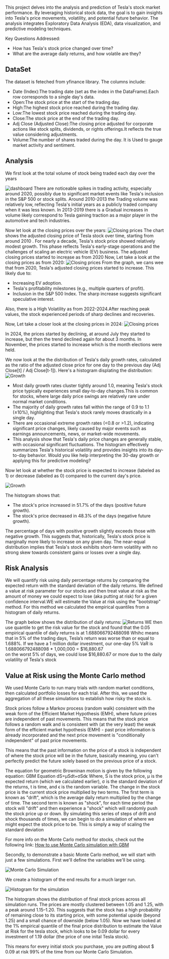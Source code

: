 This project delves into the analysis and prediction of Tesla's stock market performance. By leveraging historical stock data, the goal is to gain insights into Tesla's price movements, volatility, and potential future behavior. The analysis integrates Exploratory Data Analysis (EDA), data visualization, and predictive modeling techniques.



Key Questions Addressed:
* How has Tesla's stock price changed over time?
* What are the average daily returns, and how volatile are they?

## DataSet
The dataset is feteched from yfinance library. The columns include:
* Date (Index):The trading date (set as the index in the DataFrame).Each row corresponds to a single day's data.
* Open:The stock price at the start of the trading day.
* High:The highest stock price reached during the trading day.
* Low:The lowest stock price reached during the trading day.
* Close:The stock price at the end of the trading day.
* Adj Close (Adjusted Close):The closing price adjusted for corporate actions like stock splits, dividends, or rights offerings.It reflects the true value considering adjustments.
* Volume:The number of shares traded during the day. It is Used to gauge market activity and sentiment.

## Analysis

We first look at the total volume of stock being traded each day over the years

![dashboard](Images/volume.png)
There are noticeable spikes in trading activity, especially around 2020, possibly due to significant market events like Tesla's inclusion in the S&P 500 or stock splits.
Around 2010-2013 the Trading volume was relatively low, reflecting Tesla's initial years as a publicly traded company when it was less known.
 In 2013-2019 there is a Gradual increases in volume likely correspond to Tesla gaining traction as a major player in the automotive and tech industries.

Now let look at the closing prices over the years:
![Closing prices](Images/closing.png)
The chart shows the adjusted closing price of Tesla stock over time, starting from around 2010 .
For nearly a decade, Tesla's stock price showed relatively modest growth. This phase reflects Tesla's early-stage operations and the challenges of scaling an electric vehicle (EV) business. The adjusted closing prices started to increase as from 2020
Now, Let take a look at the closing prices as from 2020:
![Closing prices](Images/closingfrom2020.png)
From the graph, we cans wee that from 2020, Tesla's adjusted closing prices started to increase. This likely due to:
* Increasing EV adoption.
* Tesla's profitability milestones (e.g., multiple quarters of profit).
* Inclusion in the S&P 500 Index.
The sharp increase suggests significant speculative interest.

Also, there is a High Volatility as from 2022-2024.After reaching peak values, the stock experienced periods of sharp declines and recoveries.

Now, Let take  a closer look at the closing prices in 2024:
![Closing prices](Images/Closing2024.png)

In 2024, the prices started by declining, at around July they started to increase, but then the trend declined again for about 3 months. In November, the prices started to increase which is the month elections were held.


We now look at the the distribution of Tesla's daily growth rates, calculated as the ratio of the adjusted close price for one day to the previous day (Adj Close[t] / Adj Close[t-1]). Here's a histogram displating the distribution:
![Growth](Images/growth.png)
* Most daily growth rates cluster tightly around 1.0, meaning Tesla's stock price typically experiences small day-to-day changes.This is common for stocks, where large daily price swings are relatively rare under normal market conditions.
* The majority of daily growth rates fall within the range of 0.9 to 1.1 (±10%), highlighting that Tesla's stock rarely moves drastically in a single day.
* There are occasional extreme growth rates (<0.8 or >1.2), indicating significant price changes, likely caused by major events such as earnings announcements, news, or market-wide movements.
* This analysis show that Tesla's daily price changes are generally stable, with occasional significant fluctuations. The histogram effectively summarizes Tesla's historical volatility and provides insights into its day-to-day behavior. Would you like help interpreting the 30-day growth or applying this for predictive modeling?

Now let look at whether the stock price is expected to increase (labeled as 1) or decrease (labeled as 0) compared to the current day's price.

![Growth](Images/percentagegrowth.png)

The histogram shows that:
* The stock's price increased in 51.7% of the days (positive future growth).
* The stock's price decreased in 48.3% of the days (negative future growth).

The percentage of days with positive growth slightly exceeds those with negative growth. This suggests that, historically, Tesla's stock price is marginally more likely to increase on any given day.
The near-equal distribution implies that Tesla's stock exhibits short-term volatility with no strong skew towards consistent gains or losses over a single day.


## Risk Analysis
We will quantify risk using daily percentage returns by comparing the expected return with the standard deviation of the daily returns.
We defined a value at risk parameter for our stocks and then treat value at risk as the amount of money we could expect to lose (aka putting at risk) for a given confidence interval.WE will estimate the Value at risk using the "bootstrap" method. For this method we calculated the empirical quantiles from a histogram of daily returns.

The graph below shows the distribution of daily returns:
![Returns](Images/daily_returns.png)
WE then use quantile to get the risk value for the stock and found that the 0.05 empirical quantile of daily returns is at 1.688066792488098
Whihc means that in 5% of the trading days, Tesla’s return was worse than or equal to 1.688%. If we have a 1 million dollar investment, our one-day 5% VaR is 1.688066792488098 * 1,000,000 = $16,880.67\
on the worst 5% of days, we could lose $16,880.67 or more due to the daily volatility of Tesla's stock


## Value at Risk using the Monte Carlo method
We used Monte Carlo to run many trials with random market conditions, then calculated portfolio losses for each trial. After this, we used the aggregation of all these simulations to establish how risky the stock is.

Stock prices follow a Markov process (random walk) consistent with the weak form of the Efficient Market Hypothesis (EMH), where future prices are independent of past movements.
This means that the stock price follows a random walk and is consistent with (at the very least) the weak form of the efficient market hypothesis (EMH) - past price information is already incorporated and the next price movement is "conditionally independent" of past price movements.

This means that the past information on the price of a stock is independent of where the stock price will be in the future, basically meaning, you can't perfectly predict the future solely based on the previous price of a stock.

The equation for geometric Browninan motion is given by the following equation: GBM Equation
dS=μSdt+σSdϵ
Where, S is the stock price, μ is the expected return (which we calculated earlier), σ is the standard deviation of the returns, t is time, and ϵ is the random variable.
The change in the stock price is the current stock price multiplied by two terms. The first term is known as "drift", which is the average daily return multiplied by the change of time. The second term is known as "shock", for each time period the stock will "drift" and then experience a "shock" which will randomly push the stock price up or down. By simulating this series of steps of drift and shock thousands of times, we can begin to do a simulation of where we might expect the stock price to be. This is simply a way of scaling the standard deviation


For more info on the Monte Carlo method for stocks, check out the following link: [How to use Monte Carlo simulation with GBM](https://www.investopedia.com/articles/07/montecarlo.asp)

Secondly, to demonstrate a basic Monte Carlo method, we will start with just a few simulations. First we'll define the variables we'll be using.

![Monte Carlo Simulation](Images/monte.png)

We create a histogram of the end results for a much larger run.

![Histogram for the simulation](Images/hist.png)

The histogram shows the distribution of final stock prices across all simulation runs. The prices are mostly clustered between 1.05 and 1.25, with a peak around 1.15–1.20. This suggests that the stock has a high probability of remaining close to its starting price, with some potential upside (beyond 1.25) and a small chance of downside (below 1.05).
Now we have looked at the 1% empirical quantile of the final price distribution to estimate the Value at Risk for the tesla stock, which looks to be 0.09 dollar for every investment of 1.19 dollar (the price of one inital Tesla stock).

This means for every initial stock you purchase, you are putting about $ 0.09 at risk 99% of the time from our Monte Carlo Simulation.